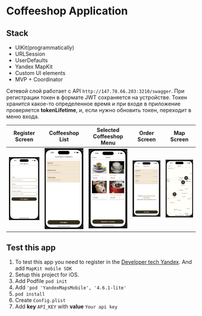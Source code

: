 # Coffeeshop Application

## Stack
* UIKit(programmatically)
* URLSession
* UserDefaults
* Yandex MapKit
* Custom UI elements
* MVP + Coordinator

Сетевой слой работает с API `http://147.78.66.203:3210/swagger`. При регистрации токен в формате JWT сохраняется на устройстве. Токен хранится какое-то определенное время и при входе в приложение проверяется **tokenLifetime**, и, если нужно обновить токен, переходит в меню входа.

Register Screen             | Coffeeshop List             |  Selected Coffeeshop Menu                  |  Order Screen                           |  Map Screen
:-------------------------:|:-------------------------:|:-------------------------:|:-------------------------:|:-------------------------:
![](https://github.com/ArthurBJ/Coffee_shop/blob/main/assets/1.png)  |  ![](https://github.com/ArthurBJ/Coffee_shop/blob/main/assets/2.png)  |  ![](https://github.com/ArthurBJ/Coffee_shop/blob/main/assets/3.png) |  ![](https://github.com/ArthurBJ/Coffee_shop/blob/main/assets/4.png)   |  ![](https://github.com/ArthurBJ/Coffee_shop/blob/main/assets/5.png)  

## Test this app
1. To test this app you need to register in the [Developer tech Yandex](https://yandex.ru/maps-api/products/mapkit?ysclid=lvvc0r0c93347630746). And add `MapKit mobile SDK`
2. Setup this project for iOS.
3. Add Podfile `pod init`
4. Add `'pod 'YandexMapsMobile', '4.6.1-lite'`
5. `pod install`
6. Create `Config.plist`
7. Add **key** `API_KEY` with **value** `Your api key`

